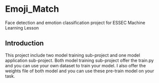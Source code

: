 # Emoji_Match
Face detection and emotion classification project for ESSEC Machine Learning Lesson

## Introduction

This project include two model training sub-project and one model application sub-project.
Both model training sub-project offer the train.py and you can use your own dataset to train your model.
I also offer the weights file of both model and you can use these pre-train model on your task. 



